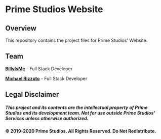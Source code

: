 # Prime Studios Website

## Overview

This repository contains the project files for Prime Studios' Website.

## Team

**[BillyIsMe](https://github.com/TheBillyIsMe)** -  Full Stack Developer

**[Michael Rizzuto](https://github.com/MichaelRizzuto)** - Full Stack Developer

## Legal Disclaimer

##### This project and its contents are the intellectual property of Prime Studios and its development team. Not for use outside Prime Studios' Services unless otherwise authorized.

#### © 2019-2020 Prime Studios. All Rights Reserved. Do Not Redistribute.
